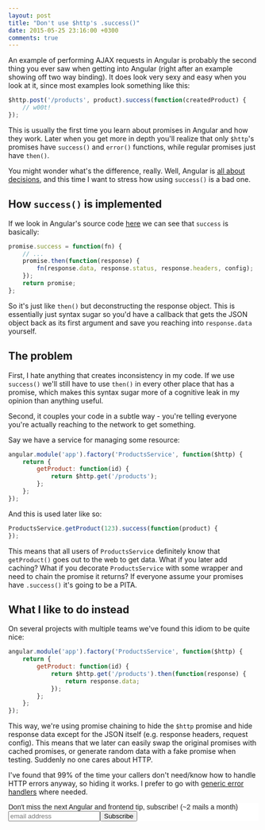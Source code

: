 ```yaml
---
layout: post
title: "Don't use $http's .success()"
date: 2015-05-25 23:16:00 +0300
comments: true
---
```


An example of performing AJAX requests in Angular is probably the second thing you ever saw when getting into Angular (right after an example showing off two way binding). It does look very sexy and easy when you look at it, since most examples look something like this:

```javascript
$http.post('/products', product).success(function(createdProduct) {
    // w00t!
});
```

This is usually the first time you learn about promises in Angular and how they work. Later when you get more in depth you'll realize that only `$http`'s promises have `success()` and `error()` functions, while regular promises just have `then()`.

You might wonder what's the difference, really. Well, Angular is [all about decisions](/2014/05/26/angularjs-decisions-decisions-and-my-choices/), and this time I want to stress how using `success()` is a bad one.

## How `success()` is implemented

If we look in Angular's source code [here](https://github.com/angular/angular.js/blob/3a3db690a16e888aa7371e3b02e2954b9ec2d558/src/ng/http.js#L910) we can see that `success` is basically:

```javascript
promise.success = function(fn) {
    // ...
    promise.then(function(response) {
        fn(response.data, response.status, response.headers, config);
    });
    return promise;
};
```

So it's just like `then()` but deconstructing the response object. This is essentially just syntax sugar so you'd have a callback that gets the JSON object back as its first argument and save you reaching into `response.data` yourself.

## The problem

First, I hate anything that creates inconsistency in my code. If we use `success()` we'll still have to use `then()` in every other place that has a promise, which makes this syntax sugar more of a cognitive leak in my opinion than anything useful.

Second, it couples your code in a subtle way - you're telling everyone you're actually reaching to the network to get something. 

Say we have a service for managing some resource:

```javascript
angular.module('app').factory('ProductsService', function($http) {
    return {
        getProduct: function(id) {
            return $http.get('/products');
        };
    };
});
```

And this is used later like so:

```javascript
ProductsService.getProduct(123).success(function(product) {
});
```

This means that all users of `ProductsService` definitely know that `getProduct()` goes out to the web to get data. What if you later add caching? What if you decorate `ProductsService` with some wrapper and need to chain the promise it returns? If everyone assume your promises have `.success()` it's going to be a PITA.

## What I like to do instead

On several projects with multiple teams we've found this idiom to be quite nice:

```javascript
angular.module('app').factory('ProductsService', function($http) {
    return {
        getProduct: function(id) {
            return $http.get('/products').then(function(response) {
                return response.data;
            });
        };
    };
});
```

This way, we're using promise chaining to hide the `$http` promise and hide response data except for the JSON itself (e.g. response headers, request config). This means that we later can easily swap the original promises with cached promises, or generate random data with a fake promise when testing. Suddenly no one cares about HTTP.

I've found that 99% of the time your callers don't need/know how to handle HTTP errors anyway, so hiding it works. I prefer to go with [generic error handlers](/2014/06/25/generic-error-handling-in-angularjs/) where needed.


<!-- Begin MailChimp Signup Form -->
<link href="http://cdn-images.mailchimp.com/embedcode/slim-081711.css" rel="stylesheet" type="text/css">
<style type="text/css">
    #mc_embed_signup{background:#fff; clear:left; font:14px Helvetica,Arial,sans-serif; }
    /* Add your own MailChimp form style overrides in your site stylesheet or in this style block.
       We recommend moving this block and the preceding CSS link to the HEAD of your HTML file. */
</style>
<div id="mc_embed_signup">
<form action="http://codelord.us6.list-manage.com/subscribe/post?u=78b36f07d7d2e7e91eb8deee3&amp;id=c9a8d439c8" method="post" id="mc-embedded-subscribe-form" name="mc-embedded-subscribe-form" class="validate" target="_blank" novalidate>
    <label for="mce-EMAIL">Don't miss the next Angular and frontend tip, subscribe! (~2 mails a month)</label>
    <input type="email" value="" name="EMAIL" class="email" id="mce-EMAIL" placeholder="email address" required style="display: inline"><!--
    --><input type="submit" value="Subscribe" name="subscribe" id="mc-embedded-subscribe" class="button" style="display: inline">
    <input type="hidden" value="" name="SIGNUP_URL" class="email" id="mce-SIGNUP_URL">
</form>
</div>
<script type="text/javascript">
document.getElementById('mce-SIGNUP_URL').value = document.location.href;
</script>
<!--End mc_embed_signup-->
